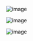 ![image](https://github.com/santoshsaroj0032/FitSynkTracker/assets/118922022/d2567bb0-2192-469a-8983-032bb75bcd5a)


![image](https://github.com/santoshsaroj0032/FitSynkTracker/assets/118922022/8f335586-90cd-4e83-9c4c-42cec98aa74c)




![image](https://github.com/santoshsaroj0032/FitSynkTracker/assets/118922022/09725320-27e9-4b36-a319-a6a8bbd247ea)
